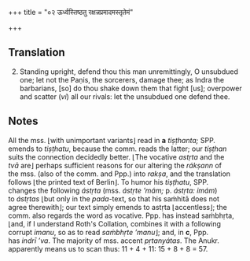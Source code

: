 +++
title = "०२ ऊर्ध्वस्तिष्ठतु रक्षन्नप्रमादमस्तृतेमं"

+++
## Translation
2. Standing upright, defend thou this man unremittingly, O unsubdued  
one; let not the Paṇis, the sorcerers, damage thee; as Indra the  
barbarians, \[so\] do thou shake down them that fight \[us\]; overpower  
and scatter (*ví*) all our rivals: let the unsubdued one defend thee.

## Notes
All the mss. ⌊with unimportant variants⌋ read in **a** *tiṣṭhanta;* SPP.  
emends to *tiṣṭhatu*, because the comm. reads the latter; our *tíṣṭhan*  
suits the connection decidedly better. ⌊The vocative *astṛta* and the  
*tvā* are⌋ perhaps sufficient reasons for our altering the *rákṣann* of  
the mss. (also of the comm. and Ppp.) into *rakṣa*, and the translation  
follows ⌊the printed text of Berlin⌋. To humor his *tiṣṭhatu*, SPP.  
changes the following *ástṛta* (mss. *ástṛte ’mám;* p. *ástṛta: imám*)  
to *ástṛtas* ⌊but only in the *pada*-text, so that his saṁhitā does not  
agree therewith⌋; our text simply emends to astṛta ⌊accentless⌋; the  
comm. also regards the word as vocative. Ppp. has instead saṁbhṛta,  
⌊and, if I understand Roth's Collation, combines it with a following  
corrupt *imanu*, so as to read *saṁbhṛte ’manu*⌋; and, in **c**, Ppp.  
has *indrī ’va*. The majority of mss. accent *pṛtanyátas*. The Anukr.  
apparently means us to scan thus: 11 + 4 + 11: 15 + 8 + 8 = 57.
